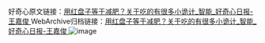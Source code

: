 好奇心原文链接：[用红盘子等于减肥？关于吃的有很多小诡计_智能_好奇心日报-王嘉俊 ](https://www.qdaily.com/articles/10313.html)
WebArchive归档链接：[用红盘子等于减肥？关于吃的有很多小诡计_智能_好奇心日报-王嘉俊 ](http://web.archive.org/web/20190623160043/https://www.qdaily.com/articles/10313.html)
![image](http://ww3.sinaimg.cn/large/007d5XDply1g3vw45c0fej30u02kfb29)